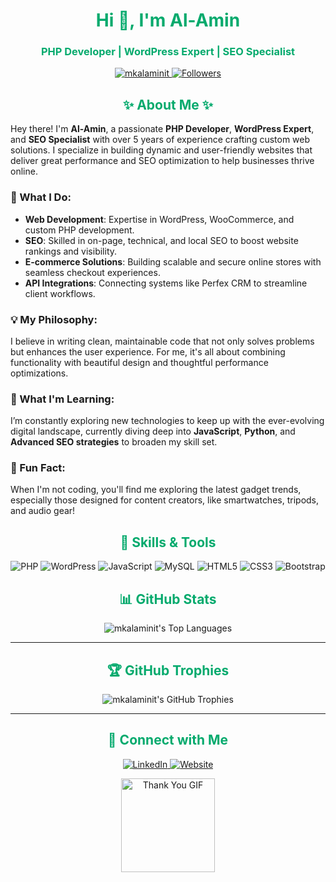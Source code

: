 <h1 align="center" style="color:#04AA6D;">Hi 👋, I'm <span style="color:##04AA6D;">Al-Amin</span></h1>
<h3 align="center" style="color:#04AA6D;">PHP Developer | WordPress Expert | SEO Specialist</h3>

<p align="center">
  <a href="https://github.com/mkalaminit">
    <img src="https://komarev.com/ghpvc/?username=mkalaminit&label=Profile%20Views&color=FF4500&style=flat" alt="mkalaminit" />
  </a>
  <a href="https://github.com/mkalaminit?tab=followers">
    <img src="https://img.shields.io/github/followers/mkalaminit?label=Followers&style=social&color=brightgreen" alt="Followers" />
  </a>
</p>


<h2 align="center" style="color:#04AA6D;">✨ About Me ✨</h2>

<p>Hey there! I'm <strong>Al-Amin</strong>, a passionate <strong>PHP Developer</strong>, <strong>WordPress Expert</strong>, and <strong>SEO Specialist</strong> with over 5 years of experience crafting custom web solutions. I specialize in building dynamic and user-friendly websites that deliver great performance and SEO optimization to help businesses thrive online.</p>

<h3>🔧 What I Do:</h3>
<ul>
  <li><strong>Web Development</strong>: Expertise in WordPress, WooCommerce, and custom PHP development.</li>
  <li><strong>SEO</strong>: Skilled in on-page, technical, and local SEO to boost website rankings and visibility.</li>
  <li><strong>E-commerce Solutions</strong>: Building scalable and secure online stores with seamless checkout experiences.</li>
  <li><strong>API Integrations</strong>: Connecting systems like Perfex CRM to streamline client workflows.</li>
</ul>

<h3>💡 My Philosophy:</h3>
<p>I believe in writing clean, maintainable code that not only solves problems but enhances the user experience. For me, it's all about combining functionality with beautiful design and thoughtful performance optimizations.</p>

<h3>🌱 What I'm Learning:</h3>
<p>I’m constantly exploring new technologies to keep up with the ever-evolving digital landscape, currently diving deep into <strong>JavaScript</strong>, <strong>Python</strong>, and <strong>Advanced SEO strategies</strong> to broaden my skill set.</p>

<h3>🚀 Fun Fact:</h3>
<p>When I'm not coding, you'll find me exploring the latest gadget trends, especially those designed for content creators, like smartwatches, tripods, and audio gear!</p>


<h2 align="center" style="color:#04AA6D;">🚀 Skills & Tools</h2>

<p align="center">
  <img src="https://img.shields.io/badge/PHP-777BB4?style=for-the-badge&logo=php&logoColor=white" alt="PHP" />
  <img src="https://img.shields.io/badge/WordPress-21759B?style=for-the-badge&logo=wordpress&logoColor=white" alt="WordPress" />
  <img src="https://img.shields.io/badge/JavaScript-F7DF1E?style=for-the-badge&logo=javascript&logoColor=black" alt="JavaScript" />
  <img src="https://img.shields.io/badge/MySQL-4479A1?style=for-the-badge&logo=mysql&logoColor=white" alt="MySQL" />
  <img src="https://img.shields.io/badge/HTML5-E34F26?style=for-the-badge&logo=html5&logoColor=white" alt="HTML5" />
  <img src="https://img.shields.io/badge/CSS3-1572B6?style=for-the-badge&logo=css3&logoColor=white" alt="CSS3" />
  <img src="https://img.shields.io/badge/Bootstrap-563D7C?style=for-the-badge&logo=bootstrap&logoColor=white" alt="Bootstrap" />
</p>




<h2 align="center" style="color:#04AA6D;">📊 GitHub Stats</h2>


<p align="center">
  <img src="https://github-readme-stats.vercel.app/api/top-langs/?username=mkalaminit&layout=compact&theme=radical" alt="mkalaminit's Top Languages" />
</p>

---

<h2 align="center" style="color:#04AA6D;">🏆 GitHub Trophies</h2>

<p align="center">
  <img src="https://github-profile-trophy.vercel.app/?username=mkalaminit&theme=onedark" alt="mkalaminit's GitHub Trophies" />
</p>

---

<h2 align="center" style="color:#04AA6D;">🔗 Connect with Me</h2>

<p align="center">
  <a href="https://www.linkedin.com/in/mkalamin/" target="_blank">
    <img src="https://img.shields.io/badge/LinkedIn-0077B5?style=for-the-badge&logo=linkedin&logoColor=white" alt="LinkedIn" />
  </a>
  <a href="https://mkalamin.com/" target="_blank">
    <img src="https://img.shields.io/badge/Website-0A0A0A?style=for-the-badge&logo=wordpress&logoColor=white" alt="Website" />
  </a>

</p>

<p align="center">
  <img src="https://media.giphy.com/media/26ufdipQqU2lhNA4g/giphy.gif" width="150" alt="Thank You GIF" />
</p>
